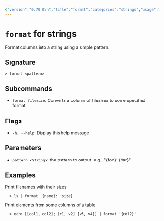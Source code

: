 ```yaml
---
{"version":"0.70.0\n","title":"format","categories":"strings","usage":"Format columns into a string using a simple pattern.\n"}
---
```

<!-- THIS FILE IS GENERATED BY update_book_commands.cjs USING NUSHELL'S HELP COMMANDS.
REFRAIN FROM EDITING IT MANUALLY.-->
# <code>format</code> for strings

<div class='command-title'>Format columns into a string using a simple pattern.</div>

## Signature

```> format <pattern>```

## Subcommands

 * ```format filesize```: Converts a column of filesizes to some specified format
## Flags

 * ```-h, --help```: Display this help message
## Parameters

 * ```pattern <String>```: the pattern to output. e.g.) "{foo}: {bar}"
## Examples

  Print filenames with their sizes
```shell
  > ls | format '{name}: {size}'
```
  Print elements from some columns of a table
```shell
  > echo [[col1, col2]; [v1, v2] [v3, v4]] | format '{col2}'
```


